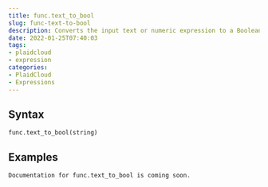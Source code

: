 ```yaml
---
title: func.text_to_bool
slug: func-text-to-bool
description: Converts the input text or numeric expression to a Boolean value
date: 2022-01-25T07:40:03
tags:
- plaidcloud
- expression
categories:
- PlaidCloud
- Expressions
---
```



## Syntax



```
func.text_to_bool(string)
```


## Examples



```
Documentation for func.text_to_bool is coming soon.
```
